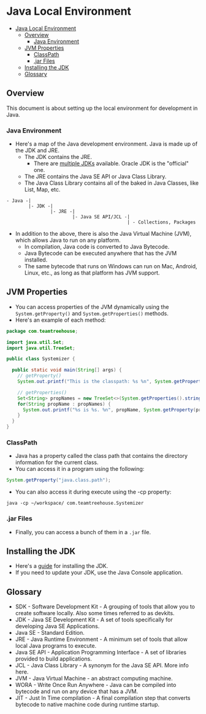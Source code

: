 # Java Local Environment

- [Java Local Environment](#java-local-environment)
  - [Overview](#overview)
    - [Java Environment](#java-environment)
  - [JVM Properties](#jvm-properties)
    - [ClassPath](#classpath)
    - [.jar Files](#jar-files)
  - [Installing the JDK](#installing-the-jdk)
  - [Glossary](#glossary)

## Overview

This document is about setting up the local environment for development in Java.

### Java Environment

- Here's a map of the Java development environment. Java is made up of the JDK and JRE.
  - The JDK contains the JRE.
    - There are [multiple JDKs](https://en.wikipedia.org/wiki/Java_Development_Kit#Other_JDKs) available. Oracle JDK is the "official" one.
  - The JRE contains the Java SE API or Java Class Library.
  - The Java Class Library contains all of the baked in Java Classes, like List, Map, etc.

```
- Java -|
        |- JDK -|
                |- JRE -|
                        |- Java SE API/JCL -|
                                            | - Collections, Packages
```

- In addition to the above, there is also the Java Virtual Machine (JVM), which allows Java to run on any platform.
  - In compilation, Java code is converted to Java Bytecode.
  - Java Bytecode can be executed anywhere that has the JVM installed.
  - The same bytecode that runs on Windows can run on Mac, Android, Linux, etc., as long as that platform has JVM support.

## JVM Properties

- You can access properties of the JVM dynamically using the `System.getProperty()` and `System.getProperties()` methods.
- Here's an example of each method:

```java
package com.teamtreehouse;

import java.util.Set;
import java.util.TreeSet;

public class Systemizer {

  public static void main(String[] args) {
    // getProperty()
    System.out.printf("This is the classpath: %s %n", System.getProperty("java.class.path"));

    // getProperties()
    Set<String> propNames = new TreeSet<>(System.getProperties().stringPropertyNames());
    for(String propName : propNames) {
      System.out.printf("%s is %s. %n", propName, System.getProperty(propName)); // getProperty() again
    }
  }
}
```

### ClassPath

- Java has a property called the class path that contains the directory information for the current class.
- You can access it in a program using the following:

```java
System.getProperty("java.class.path");
```

- You can also access it during execute using the -cp property:

```shell
java -cp ~/workspace/ com.teamtreehouse.Systemizer
```

### .jar Files

- Finally, you can access a bunch of them in a `.jar` file.

## Installing the JDK

- Here's a [guide](http://treehouse.github.io/installation-guides/windows/jdk-windows.html) for installing the JDK.
- If you need to update your JDK, use the Java Console application.

## Glossary

- SDK - Software Development Kit - A grouping of tools that allow you to create software locally. Also some times referred to as devkits.
- JDK - Java SE Development Kit - A set of tools specifically for developing Java SE Applications.
- Java SE - Standard Edition.
- JRE - Java Runtime Environment - A minimum set of tools that allow local Java programs to execute.
- Java SE API - Application Programming Interface - A set of libraries provided to build applications.
- JCL - Java Class Library - A synonym for the Java SE API. More info here.
- JVM - Java Virtual Machine - an abstract computing machine.
- WORA - Write Once Run Anywhere - Java can be compiled into bytecode and run on any device that has a JVM.
- JIT - Just In Time compilation - A final compilation step that converts bytecode to native machine code during runtime startup.
